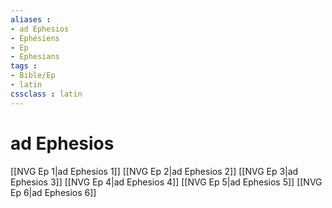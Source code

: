 ```yaml
---
aliases : 
- ad Ephesios
- Éphésiens
- Ep
- Ephesians
tags : 
- Bible/Ep
- latin
cssclass : latin
---
```


# ad Ephesios

[[NVG Ep 1|ad Ephesios 1]]
[[NVG Ep 2|ad Ephesios 2]]
[[NVG Ep 3|ad Ephesios 3]]
[[NVG Ep 4|ad Ephesios 4]]
[[NVG Ep 5|ad Ephesios 5]]
[[NVG Ep 6|ad Ephesios 6]]
